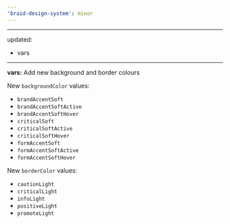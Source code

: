 ```yaml
---
'braid-design-system': minor
---
```


---
updated:
  - vars
---

**vars:** Add new background and border colours

New `backgroundColor` values:
  - `brandAccentSoft`
  - `brandAccentSoftActive`
  - `brandAccentSoftHover`
  - `criticalSoft`
  - `criticalSoftActive`
  - `criticalSoftHover`
  - `formAccentSoft`
  - `formAccentSoftActive`
  - `formAccentSoftHover`

New `borderColor` values:
  - `cautionLight`
  - `criticalLight`
  - `infoLight`
  - `positiveLight`
  - `promoteLight`
